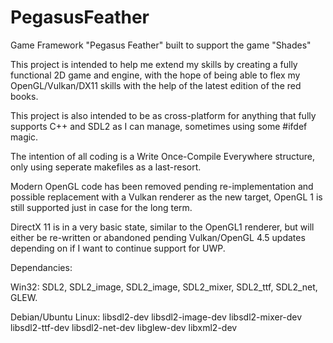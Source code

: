 PegasusFeather
==============

Game Framework "Pegasus Feather" built to support the game "Shades"

This project is intended to help me extend my skills by creating a fully functional 2D game and engine, with the hope of being able to flex my OpenGL/Vulkan/DX11 skills with the help of the latest edition of the red books.

This project is also intended to be as cross-platform for anything that fully supports C++ and SDL2 as I can manage, sometimes using some #ifdef magic.

The intention of all coding is a Write Once-Compile Everywhere structure, only using seperate makefiles as a last-resort.

Modern OpenGL code has been removed pending re-implementation and possible replacement with a Vulkan renderer as the new target, OpenGL 1 is still supported just in case for the long term.

DirectX 11 is in a very basic state, similar to the OpenGL1 renderer, but will either be re-written or abandoned pending Vulkan/OpenGL 4.5 updates depending on if I want to continue support for UWP.

Dependancies:

Win32: SDL2, SDL2_image, SDL2_image, SDL2_mixer, SDL2_ttf, SDL2_net, GLEW.

Debian/Ubuntu Linux: libsdl2-dev libsdl2-image-dev libsdl2-mixer-dev libsdl2-ttf-dev libsdl2-net-dev libglew-dev libxml2-dev